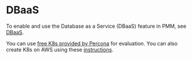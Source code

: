 # DBaaS

To enable and use the Database as a Service (DBaaS) feature in PMM, see [DBaaS](../../using/dbaas.html).

You can use [free K8s provided by Percona](https://www.percona.com/blog/private-dbaas-with-free-kubernetes-cluster/) for evaluation. 
You can also create K8s on AWS using these [instructions](https://www.percona.com/blog/dbaas-kubernetes-in-under-20-min/). 


